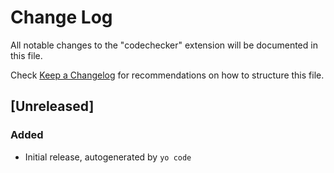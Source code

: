 # Change Log

All notable changes to the "codechecker" extension will be documented in this file.

Check [Keep a Changelog](http://keepachangelog.com/) for recommendations on how to structure this file.

## [Unreleased]

### Added

- Initial release, autogenerated by `yo code`